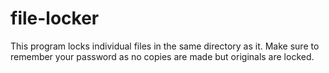 # file-locker
This program locks individual files in the same directory as it. Make sure to remember your password as no copies are made but originals are locked.
